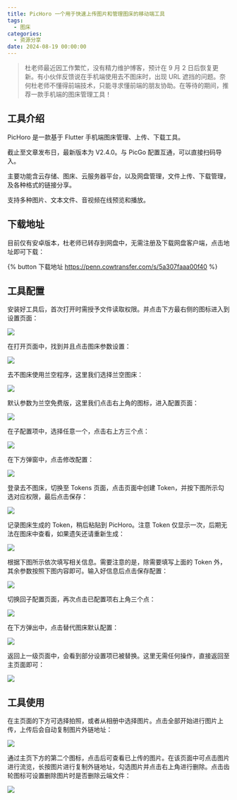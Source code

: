 ```yaml
---
title: PicHoro 一个用于快速上传图片和管理图床的移动端工具
tags:
  - 图床
categories:
  - 资源分享
date: 2024-08-19 00:00:00
---
```


> 杜老师最近因工作繁忙，没有精力维护博客，预计在 9 月 2 日后恢复更新。有小伙伴反馈说在手机端使用去不图床时，出现 URL 遮挡的问题。奈何杜老师不懂得前端技术，只能寻求懂前端的朋友协助。在等待的期间，推荐一款手机端的图床管理工具！

<!-- more -->

## 工具介绍

PicHoro 是一款基于 Flutter 手机端图床管理、上传、下载工具。

截止至文章发布日，最新版本为 V2.4.0。与 PicGo 配置互通，可以直接扫码导入。

主要功能含云存储、图床、云服务器平台，以及网盘管理，文件上传、下载管理，及各种格式的链接分享。

支持多种图片、文本文件、音视频在线预览和播放。

## 下载地址

目前仅有安卓版本，杜老师已转存到网盘中，无需注册及下载网盘客户端，点击地址即可下载：

{% button 下载地址 https://penn.cowtransfer.com/s/5a307faaa00f40 %}

## 工具配置

安装好工具后，首次打开时需授予文件读取权限。并点击下方最右侧的图标进入到设置页面：

![](https://cdn.dusays.com/2024/08/739-1.jpg)

在打开页面中，找到并且点击图床参数设置：

![](https://cdn.dusays.com/2024/08/739-2.jpg)

去不图床使用兰空程序，这里我们选择兰空图床：

![](https://cdn.dusays.com/2024/08/739-3.jpg)

默认参数为兰空免费版，这里我们点击右上角的图标，进入配置页面：

![](https://cdn.dusays.com/2024/08/739-4.jpg)

在子配置项中，选择任意一个，点击右上方三个点：

![](https://cdn.dusays.com/2024/08/739-5.jpg)

在下方弹窗中，点击修改配置：

![](https://cdn.dusays.com/2024/08/739-6.jpg)

登录去不图床，切换至 Tokens 页面，点击页面中创建 Token，并按下图所示勾选对应权限，最后点击保存：

![](https://cdn.dusays.com/2024/08/739-7.jpg)

记录图床生成的 Token，稍后粘贴到 PicHoro。注意 Token 仅显示一次，后期无法在图床中查看，如果遗矢还请重新生成：

![](https://cdn.dusays.com/2024/08/739-8.jpg)

根据下图所示依次填写相关信息。需要注意的是，除需要填写上面的 Token 外，其余参数按照下图内容即可。输入好信息后点击保存配置：

![](https://cdn.dusays.com/2024/08/739-9.jpg)

切换回子配置页面，再次点击已配置项右上角三个点：

![](https://cdn.dusays.com/2024/08/739-10.jpg)

在下方弹出中，点击替代图床默认配置：

![](https://cdn.dusays.com/2024/08/739-11.jpg)

返回上一级页面中，会看到部分设置项已被替换。这里无需任何操作，直接返回至主页面即可：

![](https://cdn.dusays.com/2024/08/739-12.jpg)

## 工具使用

在主页面的下方可选择拍照，或者从相册中选择图片。点击全部开始进行图片上传，上传后会自动复制图片外链地址：

![](https://cdn.dusays.com/2024/08/739-13.jpg)

通过主页下方的第二个图标，点击后可查看已上传的图片。在该页面中可点击图片进行流览，长按图片进行复制外链地址，勾选图片并点击右上角进行删除。点击齿轮图标可设置删除图片时是否删除云端文件：

![](https://cdn.dusays.com/2024/08/739-14.jpg)